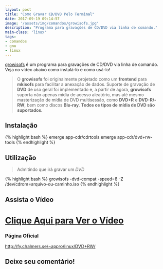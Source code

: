 ```yaml
---
layout: post
title: "Como Gravar CD/DVD Pelo Terminal"
date: 2017-09-19 09:14:57
image: '/assets/img/comandos/growisofs.jpg'
description: "Programa para gravações de CD/DVD via linha de comando."
main-class: 'linux'
tags:
- comandos
- gnu
- linux
---
```


[growisofs](https://en.wikipedia.org/wiki/Dvd%2Brw-tools) é um programa para gravações de CD/DVD via linha de comando. Veja no vídeo abaixo como instalá-lo e como usá-lo!

> O __growisofs__ foi originalmente projetado como um __frontend__ para __mkisofs__ para facilitar a anexação de dados. Suporte de gravação de __DVD__ de uso geral foi implementado e, a partir de agora, __growisofs__ suporta não apenas mídia de acesso aleatório, mas até mesmo masterização de mídia de DVD multisessão, como __DVD+R__ e __DVD-R/-RW__, bem como discos __Blu-ray__. __Todos os tipos de mídia de DVD são suportados__.

## Instalação
{% highlight bash %}
emerge app-cdr/cdrtools
emerge app-cdr/dvd+rw-tools
{% endhighlight %}

## Utilização

> Admitindo que irá gravar um _DVD_

{% highlight bash %}
growisofs -dvd-compat -speed=8 -Z /dev/cdrom=arquivo-ou-caminho.iso
{% endhighlight %}

## Assista o Vídeo

# [Clique Aqui para Ver o Vídeo](https://www.youtube.com/watch?v=5o4X6OaAm4Y)


### Página Oficial
<http://fy.chalmers.se/~appro/linux/DVD+RW/>

## Deixe seu comentário!
